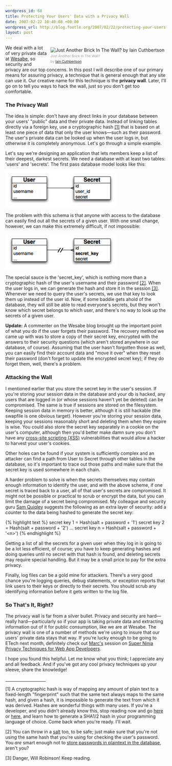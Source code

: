 ```yaml
--- 
wordpress_id: 68
title: Protecting Your Users' Data with a Privacy Wall
date: 2007-02-22 10:40:08 +00:00
wordpress_url: http://blog.footle.org/2007/02/22/protecting-your-users-data-with-a-privacy-wall/
layout: post
---
```

<p><div style="float:right;margin:0.5em 0.5em 0.5em 0.5em;"><img alt="Just Another Brick In The Wall? by Iain Cuthbertson" src="http://farm1.static.flickr.com/32/64441215_1e52c533a5_m.jpg"/><br />
<span style="font-size:75%;color:#999">Just Another Brick In The Wall?<br />by <a href="http://www.flickr.com/photos/bigcuthy/">Iain Cuthbertson</a></span></div>

We deal with a lot of very private data at <a href="http://www.wesabe.com">Wesabe</a>, so security and privacy are our top concerns. In this post I will describe one of our primary means for assuring privacy, a technique that is general enough that any site can use it.  Our creative name for this technique is the <strong>privacy wall</strong>. Later, I'll go on to tell you ways to hack the wall, just so you don't get too comfortable.</p>

<h3>The Privacy Wall</h3>

<p>The idea is simple: don't have any direct links in your database between your users' "public" data and their private data. Instead of linking tables directly via a foreign key, use a cryptographic hash <a href="#footnote_1">[1]</a> that is based on at least one piece of data that only the user knows&mdash;such as their password. The user's private data can be looked up when the user logs in, but otherwise it is completely anonymous. Let's go through a simple example.</p>

<p>Let's say we're designing an application that lets members keep a list of their deepest, darkest secrets. We need a database with at least two tables: 'users' and 'secrets'. The first pass database model looks like this:</p>

<img src="/public/images/standard-model.png" alt="Standard Model" height="111" width="348"/>

<p style="clear:both">The problem with this schema is that anyone with access to the database can easily find out all the secrets of a given user. With one small change, however, we can make this extremely difficult, if not impossible:</p>

<img src="/public/images/privacy-wall2.png" alt="Privacy Wall" height="111" width="348"/>

<p style="clear:both">The special sauce is the 'secret_key', which is nothing more than a cryptographic hash of the user's username and their password <a href="#footnote_2">[2]</a>. When the user logs in, we can generate the hash and store it in the session <a href="#footnote_3">[3]</a>. Whenever we need to query the user's secrets, we use that key to look them up instead of the user id. Now, if some baddie gets ahold of the database, they will still be able to read everyone's secrets, but they won't know which secret belongs to which user, and there's no way to look up the secrets of a given user.</p>

<p><strong>Update:</strong> A commenter on the Wesabe blog brought up the important point of what you do if the user forgets their password. The recovery method we came up with was to store a copy of their secret key, encrypted with the answers to their security questions (which aren't stored anywhere in our database, of course). Assuming that the user hasn't forgotten those as well, you can easily find their account data and "move it over" when they reset their password (don't forget to update the encrypted secret key); if they do forget them, well, there's a problem.</p>

<h3>Attacking the Wall</h3>

<p>I mentioned earlier that you store the secret key in the user's session. If you're storing your session data in the database and your db is hacked, any users that are logged in (or whose sessions haven't yet be deleted) can be compromised. The same is true if sessions are stored on the filesystem. Keeping session data in memory is better, although it is still hackable (the swapfile is one obvious target). However you're storing your session data, keeping your sessions reasonably short and deleting them when they expire is wise. You could also store the secret key separately in a cookie on the user's computer, although then you'd better make damn sure you don't have any <a href="http://en.wikipedia.org/wiki/XSS">cross-site scripting (XSS)</a> vulnerabilities that would allow a hacker to harvest your user's cookies.</p>
	
<p>Other holes can be found if your system is sufficiently complex and an attacker can find a path from User to Secret through other tables in the database, so it's important to trace out those paths and make sure that the secret key is used somewhere in each chain.</p>

<p>A harder problem to solve is when the secrets themselves may contain enough information to identify the user, and with the above scheme, if one secret is traced back to a user, all of that user's secrets are compromised. It might not be possible or practical to scrub or encrypt the data, but you can limit the damage of a secret being compromised. My colleague and security guru <a href="http://www.emerose.com">Sam Quiqley</a> suggests the following as an extra layer of security: add a counter to the data being hashed to generate the secret key:</p>

{% highlight text %}
secret key 1 = Hash(salt + password + '1')
secret key 2 = Hash(salt + password + '2')
...
secret key n = Hash(salt + password + '&lt;n&gt;')
{% endhighlight %}

<p>Getting a list of all the secrets for a given user when they log in is going to be a lot less efficient, of course; you have to keep generating hashes and doing queries until no secret with that hash is found, and deleting secrets may require special handling. But it may be a small price to pay for the extra privacy.</p>

<p>Finally, log files can be a gold mine for attackers. There's a very good chance you're logging queries, debug statements, or exception reports that link users to their keys or directly to their secrets. You should scrub any identifying information before it gets written to the log file.</p>

<h3>So That's It, Right?</h3>

<p>The privacy wall is far from a silver bullet. Privacy and security are hard&mdash;really hard&mdash;particularly so if your app is taking private data and extracting information out of it for public consumption, like we are at Wesabe. The privacy wall is one of a number of methods we're using to insure that our users' private data stays that way. If you're lucky enough to be going to ETech next month, definitely check out <a href="https://www.wesabe.com/page/founders#marc">Marc's</a> session on <a href="http://conferences.oreillynet.com/cs/et2007/view/e_sess/10492">Super Ninja Privacy Techniques for Web App Developers</a>.</p>

<p>I hope you found this helpful. Let me know what you think; I appreciate any and all feedback. And if you've got any cool privacy techniques up your sleeve, share the knowledge!</p>
	
<hr style="width:25%; margin-top: 2em"/>

<a name="footnote_1"></a><p>[1] A cryptographic hash is way of mapping any amount of plain text to a fixed-length "fingerprint" such that the same text always maps to the same hash, and given a hash, it is impossible to generate the text from which it was derived. Hashes are wonderful things with many uses. If you're a developer, and you didn't already know this, stop reading now and go <a href="http://en.wikipedia.org/wiki/Cryptographic_hash">here</a> or <a href="http://www-128.ibm.com/developerworks/java/library/s-hashing/index.html">here</a>, and learn how to generate a SHA1/2 hash in your programming language of choice. Come back when you're ready. I'll wait.</p>

<a name="footnote_2"></a><p>[2] You can throw in a <a href="http://en.wikipedia.org/wiki/Salt_%28cryptography%29">salt</a> too, to be safe; just make sure that you're not using the same hash that you're using for checking the user's password. You <em>are</em> smart enough not to <a href="http://blog.moertel.com/articles/2006/12/15/never-store-passwords-in-a-database">store passwords in plaintext in the database</a>, aren't you?</p>

<a name="footnote_3"></a><p>[3] Danger, Will Robinson! Keep reading.</p>
